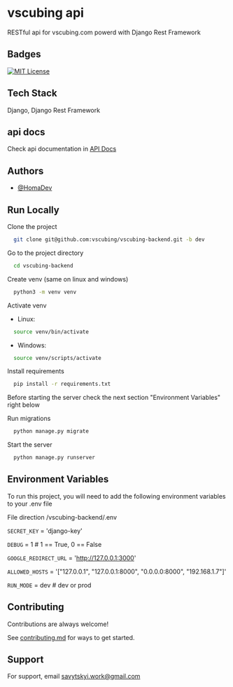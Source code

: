# vscubing api

RESTful api for vscubing.com powerd with Django Rest Framework

## Badges

[![MIT License](https://img.shields.io/badge/License-MIT-green.svg)](https://choosealicense.com/licenses/mit/)

## Tech Stack

Django, Django Rest Framework

## api docs

Check api documentation in [API Docs](docs/README.md)

## Authors

- [@HomaDev](https://github.com/HomaDev)

## Run Locally

Clone the project

```bash
  git clone git@github.com:vscubing/vscubing-backend.git -b dev
```

Go to the project directory

```bash
  cd vscubing-backend
```

Create venv (same on linux and windows)

```bash
  python3 -m venv venv
```

Activate venv

- Linux:

```bash
  source venv/bin/activate
```

- Windows:

```bash
  source venv/scripts/activate
```

Install requirements

```bash
  pip install -r requirements.txt
```

Before starting the server check the next section "Environment Variables" right below

Run migrations

```bash
  python manage.py migrate
```

Start the server

```bash
  python manage.py runserver
```

## Environment Variables

To run this project, you will need to add the following environment variables to your .env file

File direction /vscubing-backend/.env

`SECRET_KEY` = 'django-key'

`DEBUG` = 1 # 1 == True, 0 == False

`GOOGLE_REDIRECT_URL` = 'http://127.0.0.1:3000'

`ALLOWED_HOSTS` = '["127.0.0.1", "127.0.0.1:8000", "0.0.0.0:8000", "192.168.1.7"]'

`RUN_MODE` = dev # dev or prod

## Contributing

Contributions are always welcome!

See [contributing.md](docs/contributing.md) for ways to get started.

## Support

For support, email savytskyi.work@gmail.com
